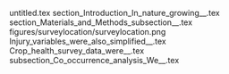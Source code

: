 untitled.tex
section_Introduction_In_nature_growing__.tex
section_Materials_and_Methods_subsection__.tex
figures/surveylocation/surveylocation.png
Injury_variables_were_also_simplified__.tex
Crop_health_survey_data_were__.tex
subsection_Co_occurrence_analysis_We__.tex